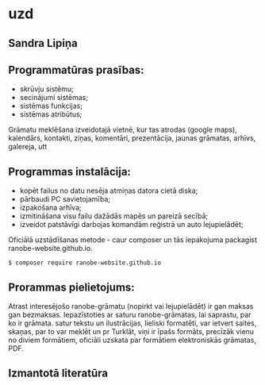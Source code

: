 # uzd
Sandra Lipiņa
-------------

Programmatūras prasības:
-------------------------
- skrūvju sistēmu;  
- secinājumi sistēmas;
- sistēmas funkcijas; 
- sistēmas atribūtus;


Grāmatu meklēšana izveidotajā vietnē, kur tas atrodas (google maps), kalendārs, kontakti, ziņas, komentāri, prezentācija, jaunas grāmatas, arhīvs, galereja, utt

Programmas instalācija:
-----------------------
- kopēt failus no datu nesēja atmiņas datora cietā diska;
- pārbaudi PC savietojamība;
- izpakošana arhīva;
- izmitināšana visu failu dažādās mapēs un pareizā secībā;
- izveidot patstāvīgi darbojas komandām reģistrā un auto lejupielādēt;

Oficiālā uzstādīšanas metode - caur composer un tās iepakojuma packagist ranobe-website.github.io.

```
$ composer require ranobe-website.github.io
```

Prorammas pielietojums:
------------------------
Atrast interesējošo ranobe-grāmatu (nopirkt vai lejupielādēt) ir gan maksas gan bezmaksas. Iepazīstoties ar saturu ranobe-grāmatas, lai saprastu, par ko ir grāmata. satur tekstu un ilustrācijas, lieliski formatēti, var ietvert saites, skaņas, par to var meklēt un pr Turklāt, viņi ir īpašs formāts, precīzāk vienu no diviem formātiem, oficiāli uzskata par formātiem elektroniskās grāmatas, PDF.

Izmantotā literatūra
-----------------------

